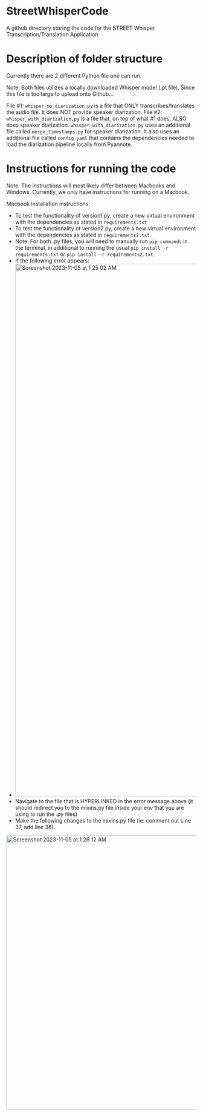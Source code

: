 # StreetWhisperCode
A github directory storing the code for the STREET Whisper Transcription/Translation Application

# Description of folder structure
Currently there are 2 different Python file one can run.

Note: Both files utilizes a locally downloaded Whisper model (.pt file). Since this file is too large to upload onto Github...

File #1: ```whisper_no_diarization.py``` is a file that ONLY transcribes/translates the audio file. It does NOT provide speaker diarization.
File #2: ```whisper_with_diarization.py``` is a file that, on top of what #1 does, ALSO does speaker diarization. ```whisper_with_diarization.py``` uses an additional file called ```merge_timestamps.py``` for speaker diarization. It also uses an additional file called ```config.yaml``` that contains the dependencies needed to load the diarization pipeline locally from Pyannote. 

# Instructions for running the code
Note: The instructions will most likely differ between Macbooks and Windows. Currently, we only have instructions for running on a Macbook. 

Macbook installation instructions:
- To test the functionality of version1.py, create a new virtual environment with the dependencies as stated in ```requirements.txt```
- To test the functionality of version2.py, create a new virtual environment with the dependencies as stated in ```requirements2.txt```
- Note: For both .py files, you will need to manually run ```pip commands``` in the terminal, in additional to running the usual ```pip install -r requirements.txt``` or ```pip install -r requirements2.txt```
- If the following error appears:
-   <img width="1407" alt="Screenshot 2023-11-05 at 1 25 02 AM" src="https://github.com/carmen-chau/StreetWhisperCode/assets/80921817/0d1a52f0-f01c-4075-957f-8af9b8c883f7">
- Navigate to the file that is HYPERLINKED in the error message above (it should redirect you to the mixins.py file inside your env that you are using to run the .py files)
- Make the following changes to the mixins.py file (ie: comment out Line 37, add line 38).
<img width="724" alt="Screenshot 2023-11-05 at 1 26 12 AM" src="https://github.com/carmen-chau/StreetWhisperCode/assets/80921817/7227c547-13ed-4d9d-a977-f59c4a6b4e6a">
